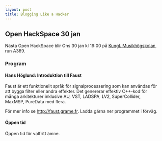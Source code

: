 ```yaml
---
layout: post
title: Blogging Like a Hacker
---
```



## Open HackSpace 30 jan

Nästa Open HackSpace blir Ons 30 jan kl 19:00 på [Kungl. Musikhögskolan][kmh], run A389.

### Program

#### Hans Höglund: Introduktion till Faust

Faust är ett funktionellt språk för signalprocessering som kan användas för att bygga filter eller andra effekter. 
Det genererar effektiv C++-kod för många arkitekturer inklusive AU, VST, LADSPA, LV2, SuperCollider,
MaxMSP, PureData med flera. 

För mer info se <http://faust.grame.fr>. Ladda gärna ner programmet i förväg.
  

#### Öppen tid

Öppen tid för valfritt ämne.
    

[kmh]: http://www.kmh.se